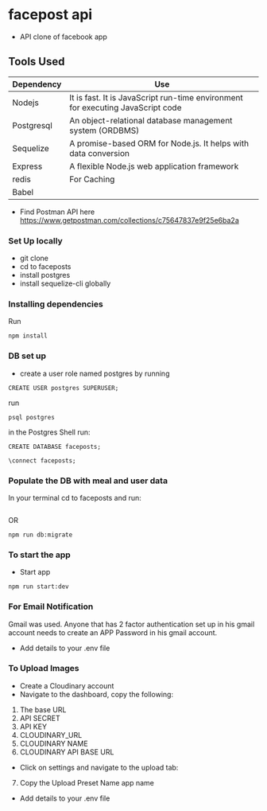 # facepost api
* API clone of facebook app

## Tools Used
| **Dependency** | **Use** |
|----------|-------|
|Nodejs|It is fast. It is JavaScript run-time environment for executing JavaScript code|
|Postgresql| An object-relational database management system (ORDBMS)|
|Sequelize|A promise-based ORM for Node.js. It helps with data conversion|
|Express| A flexible Node.js web application framework|
|redis| For Caching|
|Babel||


* Find Postman API here https://www.getpostman.com/collections/c75647837e9f25e6ba2a

### Set Up locally
* git clone
* cd to faceposts
* install postgres
* install sequelize-cli globally

### Installing dependencies
Run
```
npm install
```

### DB set up
* create a user role named postgres by running
```
CREATE USER postgres SUPERUSER;
```

run
```
psql postgres
```

in the Postgres Shell run:
```
CREATE DATABASE faceposts;
```
```
\connect faceposts;
```

### Populate the DB with meal and user data
In your terminal cd to faceposts and run:

```sequelize db:migrate
```

OR

```
npm run db:migrate
```


### To start the app
* Start app
```
npm run start:dev
```

### For Email Notification
Gmail was used. Anyone that has 2 factor authentication set up in his gmail account needs to create an APP Password in his gmail account. 

* Add details to your .env file

### To Upload Images
* Create a Cloudinary account
* Navigate to the dashboard, copy the following:

1. The base URL
2. API SECRET
3. API KEY
4. CLOUDINARY_URL
5. CLOUDINARY NAME
6. CLOUDINARY API BASE URL

* Click on settings and navigate to the upload tab: 
7. Copy the Upload Preset Name app name

* Add details to your .env file
